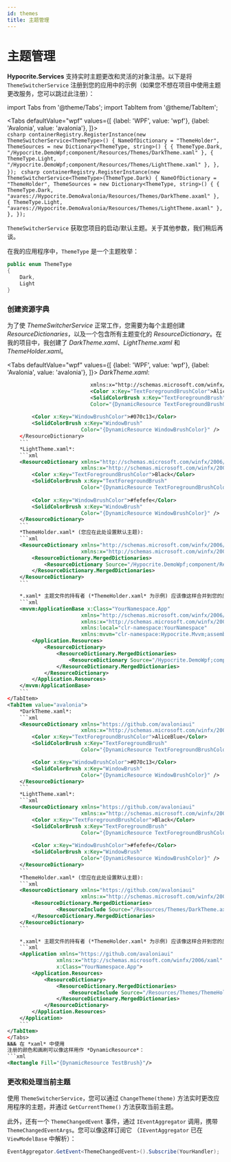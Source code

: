 ```yaml
---
id: themes
title: 主题管理
---
```


# 主题管理  

**Hypocrite.Services** 支持实时主题更改和灵活的对象注册。以下是将 ```ThemeSwitcherService``` 注册到您的应用中的示例（如果您不想在项目中使用主题更改服务，您可以跳过此注册）：

import Tabs from '@theme/Tabs';
import TabItem from '@theme/TabItem';

<Tabs
    defaultValue="wpf"
    values={[
        {label: 'WPF', value: 'wpf'},
        {label: 'Avalonia', value: 'avalonia'},
    ]}>
    <TabItem value="wpf">  
        ```csharp
        containerRegistry.RegisterInstance(new ThemeSwitcherService<ThemeType>()
        {
            NameOfDictionary = "ThemeHolder",
            ThemeSources = new Dictionary<ThemeType, string>()
            {
                { ThemeType.Dark, "/Hypocrite.DemoWpf;component/Resources/Themes/DarkTheme.xaml" },
                { ThemeType.Light, "/Hypocrite.DemoWpf;component/Resources/Themes/LightTheme.xaml" },
            },
        });
        ```
    </TabItem>
    <TabItem value="avalonia">
        ```csharp
        containerRegistry.RegisterInstance(new ThemeSwitcherService<ThemeType>(ThemeType.Dark)
        {
            NameOfDictionary = "ThemeHolder",
            ThemeSources = new Dictionary<ThemeType, string>()
            {
                { ThemeType.Dark, "avares://Hypocrite.DemoAvalonia/Resources/Themes/DarkTheme.axaml" },
                { ThemeType.Light, "avares://Hypocrite.DemoAvalonia/Resources/Themes/LightTheme.axaml" },
            },
        });
        ```
    </TabItem>
</Tabs>  

```ThemeSwitcherService``` 获取您项目的启动/默认主题。关于其他参数，我们稍后再谈。

在我的应用程序中，```ThemeType``` 是一个主题枚举：
```csharp
public enum ThemeType
{
    Dark,
    Light
}
```
### 创建资源字典
为了使 *ThemeSwitcherService* 正常工作，您需要为每个主题创建 *ResourceDictionaries*，以及一个包含所有主题变化的 *ResourceDictionary*。在我的项目中，我创建了 *DarkTheme.xaml*、*LightTheme.xaml* 和 *ThemeHolder.xaml*。

<Tabs 
defaultValue="wpf" 
values={[ 
    {label: 'WPF', value: 'wpf'}, 
    {label: 'Avalonia', value: 'avalonia'}, 
    ]}> 
    <TabItem value="wpf">
*DarkTheme.xaml*:
```xml <ResourceDictionary xmlns="http://schemas.microsoft.com/winfx/2006/xaml/presentation" 
                           xmlns:x="http://schemas.microsoft.com/winfx/2006/xaml"> 
                           <Color x:Key="TextForegroundBrushColor">AliceBlue</Color> 
                           <SolidColorBrush x:Key="TextForegroundBrush" 
                           Color="{DynamicResource TextForegroundBrushColor}"/>
                           
        <Color x:Key="WindowBrushColor">#070c13</Color>
        <SolidColorBrush x:Key="WindowBrush"
                        Color="{DynamicResource WindowBrushColor}" />
    </ResourceDictionary>
    ```
    *LightTheme.xaml*:
    ```xml
    <ResourceDictionary xmlns="http://schemas.microsoft.com/winfx/2006/xaml/presentation"
                        xmlns:x="http://schemas.microsoft.com/winfx/2006/xaml">
        <Color x:Key="TextForegroundBrushColor">Black</Color>
        <SolidColorBrush x:Key="TextForegroundBrush"
                        Color="{DynamicResource TextForegroundBrushColor}" />
        
        <Color x:Key="WindowBrushColor">#fefefe</Color>
        <SolidColorBrush x:Key="WindowBrush"
                        Color="{DynamicResource WindowBrushColor}" />
    </ResourceDictionary>
    ```
    *ThemeHolder.xaml* (您应在此处设置默认主题):
    ```xml
    <ResourceDictionary xmlns="http://schemas.microsoft.com/winfx/2006/xaml/presentation"
                        xmlns:x="http://schemas.microsoft.com/winfx/2006/xaml">
        <ResourceDictionary.MergedDictionaries>
            <ResourceDictionary Source="/Hypocrite.DemoWpf;component/Resources/Themes/DarkTheme.xaml"/>
        </ResourceDictionary.MergedDictionaries>
    </ResourceDictionary>
    ```

    *.xaml* 主题文件的持有者 (*ThemeHolder.xaml* 为示例) 应该像这样合并到您的应用资源中：
    ```xml
    <mvvm:ApplicationBase x:Class="YourNamespace.App"
                        xmlns="http://schemas.microsoft.com/winfx/2006/xaml/presentation"
                        xmlns:x="http://schemas.microsoft.com/winfx/2006/xaml"
                        xmlns:local="clr-namespace:YourNamespace"
                        xmlns:mvvm="clr-namespace:Hypocrite.Mvvm;assembly=Hypocrite.Wpf">
        <Application.Resources>
            <ResourceDictionary>
                <ResourceDictionary.MergedDictionaries>
                    <ResourceDictionary Source="/Hypocrite.DemoWpf;component/Resources/Themes/ThemeHolder.xaml"/>
                </ResourceDictionary.MergedDictionaries>
            </ResourceDictionary>
        </Application.Resources>
    </mvvm:ApplicationBase>
    ```
</TabItem>
<TabItem value="avalonia">
    *DarkTheme.xaml*:
    ```xml
    <ResourceDictionary xmlns="https://github.com/avaloniaui"
                        xmlns:x="http://schemas.microsoft.com/winfx/2006/xaml">
        <Color x:Key="TextForegroundBrushColor">AliceBlue</Color>
        <SolidColorBrush x:Key="TextForegroundBrush" 
                        Color="{DynamicResource TextForegroundBrushColor}"/>

        <Color x:Key="WindowBrushColor">#070c13</Color>
        <SolidColorBrush x:Key="WindowBrush"
                        Color="{DynamicResource WindowBrushColor}" />
    </ResourceDictionary>
    ```
    *LightTheme.xaml*:
    ```xml
    <ResourceDictionary xmlns="https://github.com/avaloniaui"
                        xmlns:x="http://schemas.microsoft.com/winfx/2006/xaml">
        <Color x:Key="TextForegroundBrushColor">Black</Color>
        <SolidColorBrush x:Key="TextForegroundBrush"
                        Color="{DynamicResource TextForegroundBrushColor}" />
        
        <Color x:Key="WindowBrushColor">#fefefe</Color>
        <SolidColorBrush x:Key="WindowBrush"
                        Color="{DynamicResource WindowBrushColor}" />
    </ResourceDictionary>
    ```
    *ThemeHolder.xaml* (您应在此处设置默认主题):
    ```xml
    <ResourceDictionary xmlns="https://github.com/avaloniaui"
                        xmlns:x="http://schemas.microsoft.com/winfx/2006/xaml">
        <ResourceDictionary.MergedDictionaries>
                <ResourceInclude Source="/Resources/Themes/DarkTheme.axaml"/>
        </ResourceDictionary.MergedDictionaries>
    </ResourceDictionary>
    ```

    *.xaml* 主题文件的持有者 (*ThemeHolder.xaml* 为示例) 应该像这样合并到您的应用资源中：
    ```xml
    <Application xmlns="https://github.com/avaloniaui"
                xmlns:x="http://schemas.microsoft.com/winfx/2006/xaml"
                x:Class="YourNamespace.App">
        <Application.Resources>
            <ResourceDictionary>
                <ResourceDictionary.MergedDictionaries>
                    <ResourceInclude Source="/Resources/Themes/ThemeHolder.axaml"/>
                </ResourceDictionary.MergedDictionaries>
            </ResourceDictionary>
        </Application.Resources>
    </Application>
    ```
</TabItem>
</Tabs>
№№№ 在 *xaml* 中使用
注册的颜色和画刷可以像这样用作 *DynamicResource*：
```xml
<Rectangle Fill="{DynamicResource TestBrush}"/>
```

### 更改和处理当前主题

使用 ```ThemeSwitcherService```，您可以通过 ```ChangeTheme(theme)``` 方法实时更改应用程序的主题，并通过 ```GetCurrentTheme()``` 方法获取当前主题。

此外，还有一个 ```ThemeChangedEvent``` 事件，通过 ```IEventAggregator``` 调用，携带 ```ThemeChangedEventArgs```。您可以像这样订阅它 （```IEventAggregator``` 已在 ```ViewModelBase``` 中解析）：
```csharp
EventAggregator.GetEvent<ThemeChangedEvent>().Subscribe(YourHandler);
```